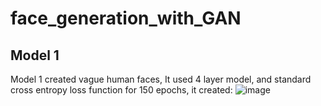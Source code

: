 # face_generation_with_GAN

## Model 1
Model 1 created vague human faces, It used 4 layer model, and standard cross entropy loss function
for 150 epochs, it created:
![image](https://github.com/user-attachments/assets/e1af19b1-0707-4a4f-89e0-0f6a51415a7a)


